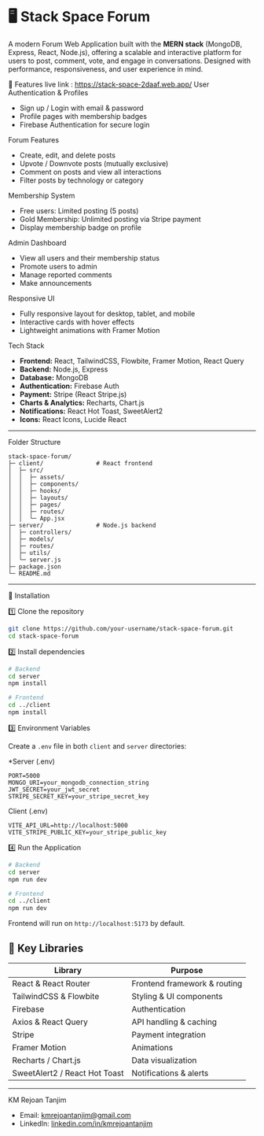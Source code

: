 # 🖥 Stack Space Forum

A modern Forum Web Application built with the **MERN stack** (MongoDB, Express, React, Node.js), offering a scalable and interactive platform for users to post, comment, vote, and engage in conversations. Designed with performance, responsiveness, and user experience in mind.

🔹 Features
live link : https://stack-space-2daaf.web.app/
User Authentication & Profiles

  * Sign up / Login with email & password
  * Profile pages with membership badges
  * Firebase Authentication for secure login

Forum Features

  * Create, edit, and delete posts
  * Upvote / Downvote posts (mutually exclusive)
  * Comment on posts and view all interactions
  * Filter posts by technology or category

Membership System

  * Free users: Limited posting (5 posts)
  * Gold Membership: Unlimited posting via Stripe payment
  * Display membership badge on profile

Admin Dashboard

  * View all users and their membership status
  * Promote users to admin
  * Manage reported comments
  * Make announcements

Responsive UI

  * Fully responsive layout for desktop, tablet, and mobile
  * Interactive cards with hover effects
  * Lightweight animations with Framer Motion

Tech Stack

  * **Frontend:** React, TailwindCSS, Flowbite, Framer Motion, React Query
  * **Backend:** Node.js, Express
  * **Database:** MongoDB
  * **Authentication:** Firebase Auth
  * **Payment:** Stripe (React Stripe.js)
  * **Charts & Analytics:** Recharts, Chart.js
  * **Notifications:** React Hot Toast, SweetAlert2
  * **Icons:** React Icons, Lucide React

---

Folder Structure

```
stack-space-forum/
├─ client/               # React frontend
│  ├─ src/
│  │  ├─ assets/
│  │  ├─ components/
│  │  ├─ hooks/
│  │  ├─ layouts/
│  │  ├─ pages/
│  │  ├─ routes/
│  │  └─ App.jsx
├─ server/               # Node.js backend
│  ├─ controllers/
│  ├─ models/
│  ├─ routes/
│  ├─ utils/
│  └─ server.js
├─ package.json
└─ README.md
```

---

🔹 Installation

1️⃣ Clone the repository

```bash
git clone https://github.com/your-username/stack-space-forum.git
cd stack-space-forum
```

2️⃣ Install dependencies

```bash
# Backend
cd server
npm install

# Frontend
cd ../client
npm install
```

3️⃣ Environment Variables

Create a `.env` file in both `client` and `server` directories:

*Server (.env)
```
PORT=5000
MONGO_URI=your_mongodb_connection_string
JWT_SECRET=your_jwt_secret
STRIPE_SECRET_KEY=your_stripe_secret_key
```

Client (.env)

```
VITE_API_URL=http://localhost:5000
VITE_STRIPE_PUBLIC_KEY=your_stripe_public_key
```

4️⃣ Run the Application

```bash
# Backend
cd server
npm run dev

# Frontend
cd ../client
npm run dev
```

Frontend will run on `http://localhost:5173` by default.

## 🔹 Key Libraries

| Library                       | Purpose                      |
| ----------------------------- | ---------------------------- |
| React & React Router          | Frontend framework & routing |
| TailwindCSS & Flowbite        | Styling & UI components      |
| Firebase                      | Authentication               |
| Axios & React Query           | API handling & caching       |
| Stripe                        | Payment integration          |
| Framer Motion                 | Animations                   |
| Recharts / Chart.js           | Data visualization           |
| SweetAlert2 / React Hot Toast | Notifications & alerts       |

---





KM Rejoan Tanjim

* Email: [kmrejoantanjim@gmail.com](mailto:kmrejoantanjim@gmail.com)
* LinkedIn: [linkedin.com/in/kmrejoantanjim](https://www.linkedin.com/in/kmrejoantanjim/)


